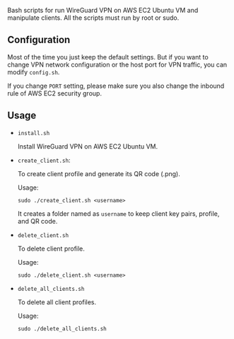 Bash scripts for run WireGuard VPN on AWS EC2 Ubuntu VM and manipulate clients. All the scripts must run by root or sudo.

## Configuration

Most of the time you just keep the default settings. But if you want to change VPN network configuration or the host port for VPN traffic, you can modify `config.sh`.

If you change `PORT` setting, please make sure you also change the inbound rule of AWS EC2 security group.

## Usage

- `install.sh`

    Install WireGuard VPN on AWS EC2 Ubuntu VM.

- `create_client.sh`: 

    To create client profile and generate its QR code (.png).

    Usage:
    ```
    sudo ./create_client.sh <username>
    ```

    It creates a folder named as `username` to keep client key pairs, profile, and QR code.

- `delete_client.sh`

    To delete client profile.

    Usage:
    ```
    sudo ./delete_client.sh <username>
    ```

- `delete_all_clients.sh`

    To delete all client profiles.

    Usage:
    ```
    sudo ./delete_all_clients.sh
    ```
